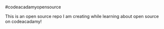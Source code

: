 #codeacadamyopensource

This is an open source repo I am creating while learning about open source on codeacadamy!
